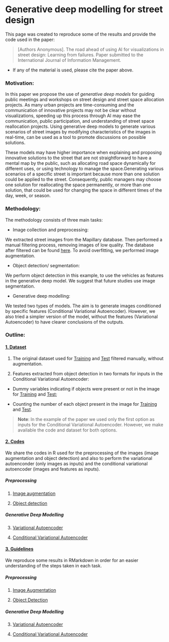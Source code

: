 Generative deep modelling for street design
================

This page was created to reproduce some of the results and provide the
code used in the paper:

> \[Authors Anonymous\]. The road ahead of using AI for visualizations
> in street design: Learning from failures. Paper submitted to the
> International Journal of Information Management.

-   If any of the material is used, please cite the paper above.

### Motivation:

In this paper we propose the use of *generative deep models* for guiding
public meetings and workshops on street design and street space
allocation projects. As many urban projects are time-consuming and the
communication of innovative projects may not be clear without
visualizations, speeding up this process through AI may ease the
communication, public participation, and understanding of street space
reallocation projects. Using generative deep models to generate various
scenarios of street images by modifying characteristics of the images in
real-time, can be used as a tool to promote discussions on possible
solutions.

These models may have higher importance when explaining and proposing
innovative solutions to the street that are not straightforward to have
a mental map by the public, such as allocating road space dynamically
for different uses, or using technology to manage the space.Generating
various scenarios of a specific street is important because more than
one solution could be applied to the street. Consequently, public
managers may choose one solution for reallocating the space permanently,
or more than one solution, that could be used for changing the space in
different times of the day, week, or season.

### Methodology:

The methodology consists of three main tasks:

-   Image collection and preprocessing:

We extracted street images from the Mapillary database. Then performed a
manual filtering process, removing images of low quality. The database
after filtered can be found [here](%22Database/Images/%22). To avoid
overfitting, we performed image augmentation.

-   Object detection/ segmentation:

We perform object detection in this example, to use the vehicles as
features in the generative deep model. We suggest that future studies
use image segmentation.

-   Generative deep modelling:

We tested two types of models. The aim is to generate images conditioned
by specific features (Conditional Variational Autoencoder). However, we
also tried a simpler version of the model, without the features
(Variational Autoencoder) to have clearer conclusions of the outputs.

### Outline:

#### [1. Dataset](%22Dataset/%22)

1)  The original dataset used for
    [Training](%22Dataset/Images/Train_filtered/%22) and
    [Test](%22Dataset/Images/Test_filtered/%22) filtered manually,
    without augmentation.

2)  Features extracted from object detection in two formats for inputs
    in the Conditional Variational Autoencoder:

-   Dummy variables indicating if objects were present or not in the
    image for [Training](%22Dataset/Features/Features_Dummy_Train/%22)
    and [Test](%22Dataset/Features/Features_Dummy_Test/);

-   Counting the number of each object present in the image for
    [Training](%22Dataset/Features/Features_Class_Train/%22) and
    [Test](%22Dataset/Features/Features_Class_Test%22).

> **Note**: In the example of the paper we used only the first option as
> inputs for the Conditional Variational Autoencoder. However, we make
> available the code and dataset for both options.

#### [2. Codes](%22Codes/%22)

We share the codes in R used for the preprocessing of the images (image
augmentation and object detection) and also to perform the variational
autoenconder (only images as inputs) and the conditional variational
autoencoder (images and features as inputs).

##### Preprocessing

1.  [Image augmentation](%22Codes/Image_Augmentation.R%22)

2.  [Object detection](%22Codes/Object_Detection.R%22)

##### Generative Deep Modelling

3.  [Variational Autoencoder](%22Codes/VAE_StreetDesign.R%22)

4.  [Conditional Variational
    Autoencoder](%22Codes/ConditionalVAE_StreetDesign.R)

#### [3. Guidelines](%22Guidelines/%22)

We reproduce some results in RMarkdown in order for an easier
understanding of the steps taken in each task.

##### Preprocessing

1.  [Image Augmentation](%22Guidelines/Image_Augmentation.md%22)

2.  [Object Detection](%22Guidelines/Object_Detection.md%22)

##### Generative Deep Modelling

3.  [Variational Autoencoder](%22Guidelines/VAE.md%22)

4.  [Conditional Variational Autoencoder](%22Guidelines/CVAE.md%22)
